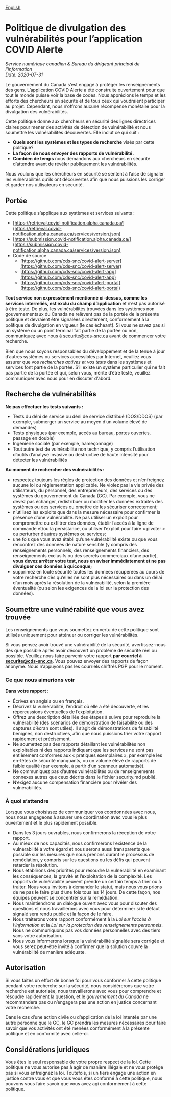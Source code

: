 [English](https://github.com/cds-snc/covid-alert-documentation/blob/main/VulnerabilityDisclosurePolicy.md)

# Politique de divulgation des vulnérabilités pour l’application COVID Alerte

_Service numérique canadien & Bureau du dirigeant principal de l’information_ \
_Date: 2020-07-31_

Le gouvernement du Canada s’est engagé à protéger les renseignements des gens. L’application COVID Alerte a été construite ouvertement pour que tout le monde puisse voir la base de codes. Nous apprécions le temps et les efforts des chercheurs en sécurité et de tous ceux qui voudraient participer au projet. Cependant, nous n’offrons aucune récompense monétaire pour la divulgation des vulnérabilités.

Cette politique donne aux chercheurs en sécurité des lignes directrices claires pour mener des activités de détection de vulnérabilité et nous soumettre les vulnérabilités découvertes. Elle inclut ce qui suit :

*   **Quels sont les systèmes et les types de recherche** visés par cette politique? 
*   **La façon de nous envoyer des rapports de vulnérabilité.** 
*   **Combien de temps** nous demandons aux chercheurs en sécurité d’attendre avant de révéler publiquement les vulnérabilités.

Nous voulons que les chercheurs en sécurité se sentent à l’aise de signaler les vulnérabilités qu’ils ont découvertes afin que nous puissions les corriger et garder nos utilisateurs en sécurité. 

## Portée 	

Cette politique s’applique aux systèmes et services suivants :

*   [https://retrieval.covid-notification.alpha.canada.ca/](https://retrieval.covid-notification.alpha.canada.ca/services/version.json)
*   [https://submission.covid-notification.alpha.canada.ca/](https://submission.covid-notification.alpha.canada.ca/services/version.json)
*   Code de source 
    *   [https://github.com/cds-snc/covid-alert-server](https://github.com/cds-snc/covid-alert-server) 
    *   [https://github.com/cds-snc/covid-alert-app](https://github.com/cds-snc/covid-alert-app)
    *   [https://github.com/cds-snc/covid-alert-portal](https://github.com/cds-snc/covid-alert-portal) 

**Tout service non expressément mentionné ci-dessus, comme les services interreliés, est exclu du champ d’application** et n’est pas autorisé à être testé. De plus, les vulnérabilités trouvées dans les systèmes non gouvernementaux du Canada ne relèvent pas de la portée de la présente politique et devraient être signalées directement, conformément à la politique de divulgation en vigueur (le cas échéant). Si vous ne savez pas si un système ou un point terminal fait partie de la portée ou non, communiquez avec nous à [securite@cds-snc.ca](mailto:securite@cds-snc.ca) avant de commencer votre recherche.

Bien que nous soyons responsables du développement et de la tenue à jour d’autres systèmes ou services accessibles par Internet, veuillez vous assurer que vos _recherches actives et vos tests_ dans les systèmes et services font partie de la portée. S’il existe un système particulier qui ne fait pas partie de la portée et qui, selon vous, mérite d’être testé, veuillez communiquer avec nous pour en discuter d’abord. 

## Recherche de vulnérabilités

**Ne pas effectuer les tests suivants :**

*   Tests du déni de service ou déni de service distribué (DOS/DDOS) (par exemple, submerger un service au moyen d’un volume élevé de demandes)
*   Tests physiques (par exemple, accès au bureau, portes ouvertes, passage en double)
*   Ingénierie sociale (par exemple, hameçonnage)
*   Tout autre test de vulnérabilité non technique, y compris l’utilisation d’outils d’analyse invasive ou destructive de haute intensité pour détecter les vulnérabilités

**Au moment de rechercher des vulnérabilités :**

*   respectez toujours les règles de protection des données et n’enfreignez aucune loi ou réglementation applicable. Ne violez pas la vie privée des utilisateurs, du personnel, des entrepreneurs, des services ou des systèmes du gouvernement du Canada (GC). Par exemple, vous ne devez pas échanger, redistribuer ou modifier les données extraites des systèmes ou des services ou omettre de les sécuriser correctement;
*   n’utilisez les exploits que dans la mesure nécessaire pour confirmer la présence d’une vulnérabilité. Ne pas utiliser un exploit pour compromettre ou exfiltrer des données, établir l’accès à la ligne de commande et/ou la persistance, ou utiliser l’exploit pour faire « pivoter » ou perturber d’autres systèmes ou services;
*   une fois que vous avez établi qu’une vulnérabilité existe ou que vous rencontrez des données de nature sensible (y compris des renseignements personnels, des renseignements financiers, des renseignements exclusifs ou des secrets commerciaux d’une partie), **vous devez arrêter votre test, nous en aviser immédiatement et ne pas divulguer ces données à quiconque;**
*   supprimez en toute sécurité toutes les données récupérées au cours de votre recherche dès qu’elles ne sont plus nécessaires ou dans un délai d’un mois après la résolution de la vulnérabilité, selon la première éventualité (ou selon les exigences de la loi sur la protection des données).

## Soumettre une vulnérabilité que vous avez trouvée

Les renseignements que vous soumettez en vertu de cette politique sont utilisés uniquement pour atténuer ou corriger les vulnérabilités.

Si vous pensez avoir trouvé une vulnérabilité de la sécurité, avertissez-nous dès que possible après avoir découvert un problème de sécurité réel ou possible. Veuillez nous faire parvenir votre rapport **par courriel à [securite@cds-snc.ca](mailto:securite@cds-snc.ca)**. Vous pouvez envoyer des rapports de façon anonyme. Nous n’appuyons pas les courriels chiffrés PGP pour le moment. 


### Ce que nous aimerions voir 

**Dans votre rapport :**

*   Écrivez en anglais ou en français.
*   Décrivez la vulnérabilité, l’endroit où elle a été découverte, et les répercussions éventuelles de l’exploitation. 
*   Offrez une description détaillée des étapes à suivre pour reproduire la vulnérabilité (des scénarios de démonstration de faisabilité ou des captures d’écran sont utiles). Il s’agit de démonstrations de faisabilité bénignes, non destructives, afin que nous puissions trier votre rapport rapidement et précisément. 
*   Ne soumettez pas des rapports détaillant les vulnérabilités non exploitables ni des rapports indiquant que les services ne sont pas entièrement conformes aux « pratiques exemplaires », par exemple les en-têtes de sécurité manquants, ou un volume élevé de rapports de faible qualité (par exemple, à partir d’un scanneur automatisé).
*   Ne communiquez pas d’autres vulnérabilités ou de renseignements connexes autres que ceux décrits dans le fichier security.md publié.
*   N’exigez aucune compensation financière pour révéler des vulnérabilités.


### À quoi s’attendre 

Lorsque vous choisissez de communiquer vos coordonnées avec nous, nous nous engageons à assurer une coordination avec vous le plus ouvertement et le plus rapidement possible.

*   Dans les 3 jours ouvrables, nous confirmerons la réception de votre rapport. 
*   Au mieux de nos capacités, nous confirmerons l’existence de la vulnérabilité à votre égard et nous serons aussi transparents que possible sur les mesures que nous prenons durant le processus de remédiation, y compris sur les questions ou les défis qui peuvent retarder la résolution. 
*   Nous établirons des priorités pour résoudre la vulnérabilité en examinant les conséquences, la gravité et l’exploitation de la complexité. Les rapports de vulnérabilité peuvent prendre un certain temps à trier ou à traiter. Nous vous invitons à demander le statut, mais nous vous prions de ne pas le faire plus d’une fois tous les 14 jours. De cette façon, nos équipes peuvent se concentrer sur la remédiation.
*   Nous maintiendrons un dialogue ouvert avec vous pour discuter des questions et nous travaillerons avec vous pour déterminer si le défaut signalé sera rendu public et la façon de le faire.
*   Nous traiterons votre rapport conformément à la _Loi sur l’accès à l’information_ et la _Loi sur la protection des renseignements personnels_. Nous ne communiquons pas vos données personnelles avec des tiers sans votre autorisation.
*   Nous vous informerons lorsque la vulnérabilité signalée sera corrigée et vous serez peut-être invité à confirmer que la solution couvre la vulnérabilité de manière adéquate.

## Autorisation 

Si vous faites un effort de bonne foi pour vous conformer à cette politique pendant votre recherche sur la sécurité, nous considérerons que votre recherche est autorisée, nous travaillerons avec vous pour comprendre et résoudre rapidement la question, et le _gouvernement du Canada_ ne recommandera pas ou n’engagera pas une action en justice concernant votre recherche.

Dans le cas d’une action civile ou d’application de la loi intentée par une autre personne que le GC, le GC prendra les mesures nécessaires pour faire savoir que vos activités ont été menées conformément à la présente politique et en conformité avec celle-ci.

## Considérations juridiques 

Vous êtes le seul responsable de votre propre respect de la loi. Cette politique ne vous autorise pas à agir de manière illégale et ne vous protège pas si vous enfreignez la loi. Toutefois, si un tiers engage une action en justice contre vous et que vous vous êtes conformé à cette politique, nous pouvons vous faire savoir que vous avez agi conformément à cette politique.
